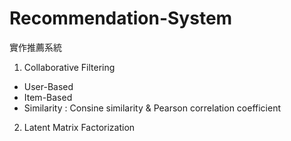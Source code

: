 # Recommendation-System

實作推薦系統 
1. Collaborative Filtering 
  - User-Based 
  - Item-Based 
  - Similarity : Consine similarity & Pearson correlation coefficient  
2. Latent Matrix Factorization
